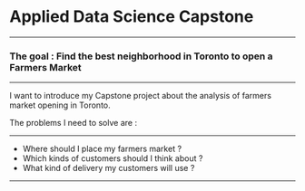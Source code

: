 # Applied Data Science Capstone
***
### The goal : Find the best neighborhood in Toronto to open a Farmers Market
***
I want to introduce my Capstone project about the analysis of farmers market opening in Toronto. 

The problems I need to solve are :
***
- Where should I place my farmers market ?
- Which kinds of customers should I think about ?
- What kind of delivery my customers will use ?
***
